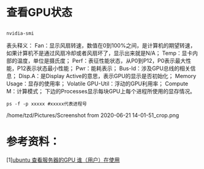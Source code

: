 # 查看GPU状态
##
```
nvidia-smi

```
表头释义：
    Fan：显示风扇转速，数值在0到100%之间，是计算机的期望转速，如果计算机不是通过风扇冷却或者风扇坏了，显示出来就是N/A；
    Temp：显卡内部的温度，单位是摄氏度；
    Perf：表征性能状态，从P0到P12，P0表示最大性能，P12表示状态最小性能；
    Pwr：能耗表示；
    Bus-Id：涉及GPU总线的相关信息；
    Disp.A：是Display Active的意思，表示GPU的显示是否初始化；
    Memory Usage：显存的使用率；
    Volatile GPU-Util：浮动的GPU利用率；
    Compute M：计算模式；
下边的Processes显示每块GPU上每个进程所使用的显存情况。


```
ps -f -p xxxxx #xxxxx代表进程号

```
/home/tzd/Pictures/Screenshot from 2020-06-21 14-01-51_crop.png
# 参考资料：
[1][ubuntu 查看服务器的GPU 谁（用户）在使用](https://blog.csdn.net/BlackLion_zhou/article/details/105566687)
